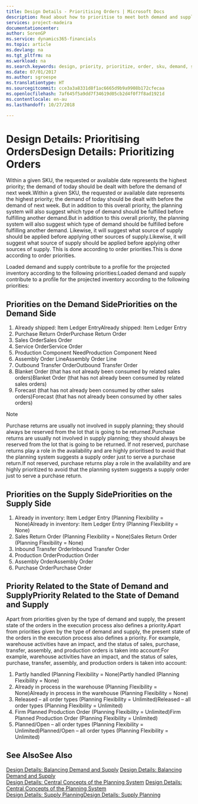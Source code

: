 ```yaml
---
title: Design Details - Prioritising Orders | Microsoft Docs
description: Read about how to prioritise to meet both demand and supply requirements.
services: project-madeira
documentationcenter: 
author: SorenGP
ms.service: dynamics365-financials
ms.topic: article
ms.devlang: na
ms.tgt_pltfrm: na
ms.workload: na
ms.search.keywords: design, priority, prioritize, order, sku, demand, supply
ms.date: 07/01/2017
ms.author: sgroespe
ms.translationtype: HT
ms.sourcegitcommit: cce3a3a8331d8f1ac6665d9b9a9908b172cfecaa
ms.openlocfilehash: 7af645f5a9dd7f34619d05cb2d4f0f7f8ad1921d
ms.contentlocale: en-au
ms.lasthandoff: 10/27/2018

---
```

# <a name="design-details-prioritizing-orders"></a><span data-ttu-id="e997b-103">Design Details: Prioritising Orders</span><span class="sxs-lookup"><span data-stu-id="e997b-103">Design Details: Prioritizing Orders</span></span>
<span data-ttu-id="e997b-104">Within a given SKU, the requested or available date represents the highest priority; the demand of today should be dealt with before the demand of next week.</span><span class="sxs-lookup"><span data-stu-id="e997b-104">Within a given SKU, the requested or available date represents the highest priority; the demand of today should be dealt with before the demand of next week.</span></span> <span data-ttu-id="e997b-105">But in addition to this overall priority, the planning system will also suggest which type of demand should be fulfilled before fulfilling another demand.</span><span class="sxs-lookup"><span data-stu-id="e997b-105">But in addition to this overall priority, the planning system will also suggest which type of demand should be fulfilled before fulfilling another demand.</span></span> <span data-ttu-id="e997b-106">Likewise, it will suggest what source of supply should be applied before applying other sources of supply.</span><span class="sxs-lookup"><span data-stu-id="e997b-106">Likewise, it will suggest what source of supply should be applied before applying other sources of supply.</span></span> <span data-ttu-id="e997b-107">This is done according to order priorities.</span><span class="sxs-lookup"><span data-stu-id="e997b-107">This is done according to order priorities.</span></span>  
  
<span data-ttu-id="e997b-108">Loaded demand and supply contribute to a profile for the projected inventory according to the following priorities:</span><span class="sxs-lookup"><span data-stu-id="e997b-108">Loaded demand and supply contribute to a profile for the projected inventory according to the following priorities:</span></span>  
  
## <a name="priorities-on-the-demand-side"></a><span data-ttu-id="e997b-109">Priorities on the Demand Side</span><span class="sxs-lookup"><span data-stu-id="e997b-109">Priorities on the Demand Side</span></span>  
1. <span data-ttu-id="e997b-110">Already shipped: Item Ledger Entry</span><span class="sxs-lookup"><span data-stu-id="e997b-110">Already shipped: Item Ledger Entry</span></span>  
2. <span data-ttu-id="e997b-111">Purchase Return Order</span><span class="sxs-lookup"><span data-stu-id="e997b-111">Purchase Return Order</span></span>  
3. <span data-ttu-id="e997b-112">Sales Order</span><span class="sxs-lookup"><span data-stu-id="e997b-112">Sales Order</span></span>  
4. <span data-ttu-id="e997b-113">Service Order</span><span class="sxs-lookup"><span data-stu-id="e997b-113">Service Order</span></span>  
5. <span data-ttu-id="e997b-114">Production Component Need</span><span class="sxs-lookup"><span data-stu-id="e997b-114">Production Component Need</span></span>  
6. <span data-ttu-id="e997b-115">Assembly Order Line</span><span class="sxs-lookup"><span data-stu-id="e997b-115">Assembly Order Line</span></span>  
7. <span data-ttu-id="e997b-116">Outbound Transfer Order</span><span class="sxs-lookup"><span data-stu-id="e997b-116">Outbound Transfer Order</span></span>  
8. <span data-ttu-id="e997b-117">Blanket Order (that has not already been consumed by related sales orders)</span><span class="sxs-lookup"><span data-stu-id="e997b-117">Blanket Order (that has not already been consumed by related sales orders)</span></span>  
9. <span data-ttu-id="e997b-118">Forecast (that has not already been consumed by other sales orders)</span><span class="sxs-lookup"><span data-stu-id="e997b-118">Forecast (that has not already been consumed by other sales orders)</span></span>  
  
> [!NOTE]  
>  <span data-ttu-id="e997b-119">Purchase returns are usually not involved in supply planning; they should always be reserved from the lot that is going to be returned.</span><span class="sxs-lookup"><span data-stu-id="e997b-119">Purchase returns are usually not involved in supply planning; they should always be reserved from the lot that is going to be returned.</span></span> <span data-ttu-id="e997b-120">If not reserved, purchase returns play a role in the availability and are highly prioritised to avoid that the planning system suggests a supply order just to serve a purchase return.</span><span class="sxs-lookup"><span data-stu-id="e997b-120">If not reserved, purchase returns play a role in the availability and are highly prioritized to avoid that the planning system suggests a supply order just to serve a purchase return.</span></span>  
  
## <a name="priorities-on-the-supply-side"></a><span data-ttu-id="e997b-121">Priorities on the Supply Side</span><span class="sxs-lookup"><span data-stu-id="e997b-121">Priorities on the Supply Side</span></span>  
1. <span data-ttu-id="e997b-122">Already in inventory: Item Ledger Entry (Planning Flexibility = None)</span><span class="sxs-lookup"><span data-stu-id="e997b-122">Already in inventory: Item Ledger Entry (Planning Flexibility = None)</span></span>  
2. <span data-ttu-id="e997b-123">Sales Return Order (Planning Flexibility = None)</span><span class="sxs-lookup"><span data-stu-id="e997b-123">Sales Return Order (Planning Flexibility = None)</span></span>  
3. <span data-ttu-id="e997b-124">Inbound Transfer Order</span><span class="sxs-lookup"><span data-stu-id="e997b-124">Inbound Transfer Order</span></span>  
4. <span data-ttu-id="e997b-125">Production Order</span><span class="sxs-lookup"><span data-stu-id="e997b-125">Production Order</span></span>  
5. <span data-ttu-id="e997b-126">Assembly Order</span><span class="sxs-lookup"><span data-stu-id="e997b-126">Assembly Order</span></span>  
6. <span data-ttu-id="e997b-127">Purchase Order</span><span class="sxs-lookup"><span data-stu-id="e997b-127">Purchase Order</span></span>  
  
## <a name="priority-related-to-the-state-of-demand-and-supply"></a><span data-ttu-id="e997b-128">Priority Related to the State of Demand and Supply</span><span class="sxs-lookup"><span data-stu-id="e997b-128">Priority Related to the State of Demand and Supply</span></span>  
<span data-ttu-id="e997b-129">Apart from priorities given by the type of demand and supply, the present state of the orders in the execution process also defines a priority.</span><span class="sxs-lookup"><span data-stu-id="e997b-129">Apart from priorities given by the type of demand and supply, the present state of the orders in the execution process also defines a priority.</span></span> <span data-ttu-id="e997b-130">For example, warehouse activities have an impact, and the status of sales, purchase, transfer, assembly, and production orders is taken into account:</span><span class="sxs-lookup"><span data-stu-id="e997b-130">For example, warehouse activities have an impact, and the status of sales, purchase, transfer, assembly, and production orders is taken into account:</span></span>  
  
1. <span data-ttu-id="e997b-131">Partly handled (Planning Flexibility = None)</span><span class="sxs-lookup"><span data-stu-id="e997b-131">Partly handled (Planning Flexibility = None)</span></span>  
2. <span data-ttu-id="e997b-132">Already in process in the warehouse (Planning Flexibility = None)</span><span class="sxs-lookup"><span data-stu-id="e997b-132">Already in process in the warehouse (Planning Flexibility = None)</span></span>  
3. <span data-ttu-id="e997b-133">Released – all order types (Planning Flexibility = Unlimited)</span><span class="sxs-lookup"><span data-stu-id="e997b-133">Released – all order types (Planning Flexibility = Unlimited)</span></span>  
4. <span data-ttu-id="e997b-134">Firm Planned Production Order (Planning Flexibility = Unlimited)</span><span class="sxs-lookup"><span data-stu-id="e997b-134">Firm Planned Production Order (Planning Flexibility = Unlimited)</span></span>  
5. <span data-ttu-id="e997b-135">Planned/Open – all order types (Planning Flexibility = Unlimited)</span><span class="sxs-lookup"><span data-stu-id="e997b-135">Planned/Open – all order types (Planning Flexibility = Unlimited)</span></span>  
  
## <a name="see-also"></a><span data-ttu-id="e997b-136">See Also</span><span class="sxs-lookup"><span data-stu-id="e997b-136">See Also</span></span>  
<span data-ttu-id="e997b-137">[Design Details: Balancing Demand and Supply](design-details-balancing-demand-and-supply.md) </span><span class="sxs-lookup"><span data-stu-id="e997b-137">[Design Details: Balancing Demand and Supply](design-details-balancing-demand-and-supply.md) </span></span>  
<span data-ttu-id="e997b-138">[Design Details: Central Concepts of the Planning System](design-details-central-concepts-of-the-planning-system.md) </span><span class="sxs-lookup"><span data-stu-id="e997b-138">[Design Details: Central Concepts of the Planning System](design-details-central-concepts-of-the-planning-system.md) </span></span>  
[<span data-ttu-id="e997b-139">Design Details: Supply Planning</span><span class="sxs-lookup"><span data-stu-id="e997b-139">Design Details: Supply Planning</span></span>](design-details-supply-planning.md)
